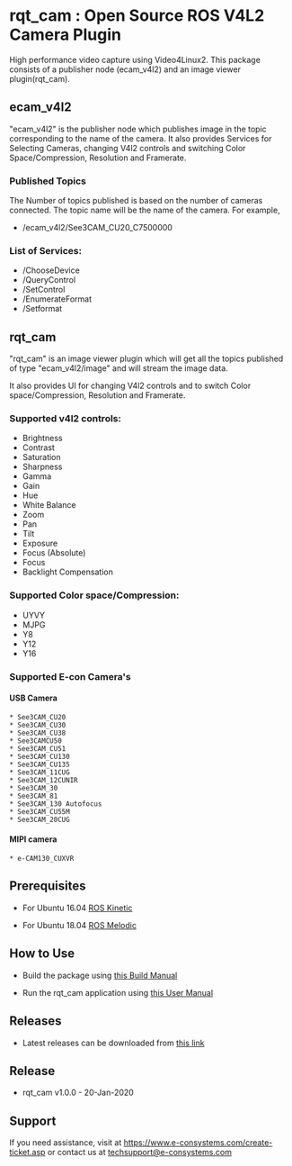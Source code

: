 

# rqt_cam : Open Source ROS V4L2 Camera Plugin
 
High performance video capture using Video4Linux2. This package consists of a publisher node (ecam_v4l2) and an image viewer plugin(rqt_cam). 

## ecam_v4l2

"ecam_v4l2" is the publisher node which publishes image in the topic corresponding to the name of the camera.
It also provides Services for Selecting Cameras, changing V4l2 controls and switching Color Space/Compression, Resolution and Framerate.

### Published Topics
The Number of topics published is based on the number of cameras connected.
The topic name will be the name of the camera.
For example,
* /ecam_v4l2/See3CAM_CU20_C7500000

### List of Services:
* /ChooseDevice
* /QueryControl
* /SetControl
* /EnumerateFormat
* /Setformat

## rqt_cam

"rqt_cam" is an image viewer plugin which will get all the topics published of type "ecam_v4l2/image" and will stream the image data.

It also provides UI for changing V4l2 controls and to switch Color space/Compression, Resolution and Framerate.

### Supported v4l2 controls:
* Brightness
* Contrast
* Saturation 
* Sharpness
* Gamma
* Gain
* Hue
* White Balance
* Zoom 
* Pan
* Tilt
* Exposure
* Focus (Absolute)
* Focus
* Backlight Compensation 

### Supported Color space/Compression:
	
* UYVY
* MJPG
* Y8
* Y12
* Y16

### Supported E-con Camera's
#### USB Camera

	* See3CAM_CU20 
	* See3CAM_CU30
	* See3CAM_CU38
	* See3CAMCU50
	* See3CAM_CU51
	* See3CAM_CU130
	* See3CAM_CU135
	* See3CAM_11CUG
	* See3CAM_12CUNIR
	* See3CAM_30
	* See3CAM_81
	* See3CAM_130 Autofocus
	* See3CAM_CU55M
	* See3CAM_20CUG
#### MIPI camera
	* e-CAM130_CUXVR 


## Prerequisites

- For Ubuntu 16.04 [ROS Kinetic](http://wiki.ros.org/kinetic/Installation/Ubuntu) 
 
- For Ubuntu 18.04 [ROS Melodic](http://wiki.ros.org/melodic/Installation/Ubuntu)

## How to Use

- Build the package using [this Build Manual](https://github.com/e-consystemgit/rqt_cam/tree/master/documents)

- Run the rqt_cam application using [this User Manual](https://github.com/e-consystemgit/rqt_cam/tree/master/documents)


## Releases

* Latest releases can be downloaded from [this link](https://github.com/e-consystemgit/rqt_cam/releases)

## Release

* rqt_cam v1.0.0		-	20-Jan-2020

## Support

If you need assistance, visit at https://www.e-consystems.com/create-ticket.asp or contact us at techsupport@e-consystems.com
	
